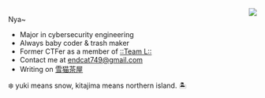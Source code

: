 <!-- <p align="center">
<img src="https://raw.githubusercontent.com/Endcat/Endcat/master/banner.png" />
</p> -->

<img src="https://moe-counter--nriver1.repl.co/get/@Endcat?theme=asoul" align="right"/>

Nya~
- Major in cybersecurity engineering
- Always baby coder & trash maker
- Former CTFer as a member of [::Team L::](https://l.xdsec.org/about.html)
- Contact me at [endcat749@gmail.com](mailto:endcat749@gmail.com)
- Writing on [雪猫茶屋](https://mashiro.link)

❄️ yuki means snow, kitajima means northern island. 🏝️
